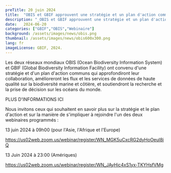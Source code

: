 ```yaml
---
preTitle: 20 juin 2024
title:  "OBIS et GBIF approuvent une stratégie et un plan d'action communs pour les données sur la biodiversité marine."
description: "_OBIS et GBIF approuvent une stratégie et un plan d'action communs pour les données sur la biodiversité marine._"
date:   2024-06-20
categories: ["GBIF","OBIS","Webinaire"]
background: /assets/images/news/obis.png
thumbnail: /assets/images/news/obis600x300.png
lang: fr
imageLicense: GBIF, 2024.
---
```


Les deux réseaux mondiaux OBIS (Ocean Biodiversity Information System) et GBIF (Global Biodiversity Information Facility) ont convenu d'une stratégie et d'un plan d'action communs qui approfondiront leur collaboration, amélioreront les flux et les services de données de haute qualité sur la biodiversité marine et côtière, et soutiendront la recherche et la prise de décision sur les océans du monde.
 
PLUS D'INFORMATIONS ICI
 

Nous invitons ceux qui souhaitent en savoir plus sur la stratégie et le plan d'action et sur la manière de s'impliquer à rejoindre l'un des deux webinaires programmés :

 

13 juin 2024 à 09h00  (pour l'Asie, l'Afrique et l'Europe)

https://us02web.zoom.us/webinar/register/WN_MGK5uCxcRG2dyHoOeul8iQ

 

13 Juin 2024 à 23:00 (Amériques)

https://us02web.zoom.us/webinar/register/WN_JAyHic4xS1yx-TKYHsfVMg

